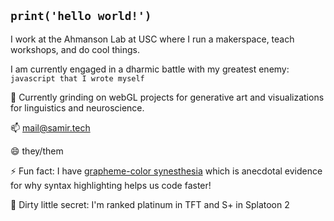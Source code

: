 ## `print('hello world!')`
I work at the Ahmanson Lab at USC where I run a makerspace, teach workshops, and do cool things.

I am currently engaged in a dharmic battle with my greatest enemy: `javascript that I wrote myself`

🌱 Currently grinding on webGL projects for generative art and visualizations for linguistics and neuroscience. 

📫 mail@samir.tech

😄 they/them

⚡ Fun fact: I have [grapheme-color synesthesia](https://en.wikipedia.org/wiki/Grapheme–color_synesthesia) which is anecdotal evidence for why syntax highlighting helps us code faster!

🤫 Dirty little secret: I'm ranked platinum in TFT and S+ in Splatoon 2

